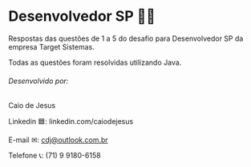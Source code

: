 # Desenvolvedor SP 👨‍💻

Respostas das questões de 1 a 5 do desafio para Desenvolvedor SP da empresa Target Sistemas.

Todas as questões foram resolvidas utilizando Java.



###### Desenvolvido por:

Caio de Jesus

Linkedin 🟦: linkedin.com/caiodejesus

E-mail ✉: cdj@outlook.com.br

Telefone 📞: (71) 9 9180-6158